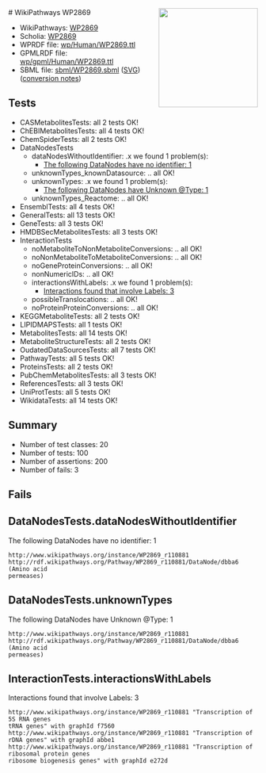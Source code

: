 <img style="float: right; width: 200px" src="../logo.png" />
# WikiPathways WP2869

* WikiPathways: [WP2869](https://identifiers.org/wikipathways:WP2869)
* Scholia: [WP2869](https://scholia.toolforge.org/wikipathways/WP2869)
* WPRDF file: [wp/Human/WP2869.ttl](../wp/Human/WP2869.ttl)
* GPMLRDF file: [wp/gpml/Human/WP2869.ttl](../wp/gpml/Human/WP2869.ttl)
* SBML file: [sbml/WP2869.sbml](../sbml/WP2869.sbml) ([SVG](../sbml/WP2869.svg)) ([conversion notes](../sbml/WP2869.txt))

## Tests
* CASMetabolitesTests: all 2 tests OK!
* ChEBIMetabolitesTests: all 4 tests OK!
* ChemSpiderTests: all 2 tests OK!
* DataNodesTests
    * dataNodesWithoutIdentifier: .x we found 1 problem(s):
        * [The following DataNodes have no identifier: 1](#d2d32fa0)
    * unknownTypes_knownDatasource: .. all OK!
    * unknownTypes: .x we found 1 problem(s):
        * [The following DataNodes have Unknown @Type: 1](#839973df)
    * unknownTypes_Reactome: .. all OK!
* EnsemblTests: all 4 tests OK!
* GeneralTests: all 13 tests OK!
* GeneTests: all 3 tests OK!
* HMDBSecMetabolitesTests: all 3 tests OK!
* InteractionTests
    * noMetaboliteToNonMetaboliteConversions: .. all OK!
    * noNonMetaboliteToMetaboliteConversions: .. all OK!
    * noGeneProteinConversions: .. all OK!
    * nonNumericIDs: .. all OK!
    * interactionsWithLabels: .x we found 1 problem(s):
        * [Interactions found that involve Labels: 3](#630d267a)
    * possibleTranslocations: .. all OK!
    * noProteinProteinConversions: .. all OK!
* KEGGMetaboliteTests: all 2 tests OK!
* LIPIDMAPSTests: all 1 tests OK!
* MetabolitesTests: all 14 tests OK!
* MetaboliteStructureTests: all 2 tests OK!
* OudatedDataSourcesTests: all 7 tests OK!
* PathwayTests: all 5 tests OK!
* ProteinsTests: all 2 tests OK!
* PubChemMetabolitesTests: all 3 tests OK!
* ReferencesTests: all 3 tests OK!
* UniProtTests: all 5 tests OK!
* WikidataTests: all 14 tests OK!


## Summary

* Number of test classes: 20
* Number of tests: 100
* Number of assertions: 200
* Number of fails: 3

## Fails

<a name="d2d32fa0" />

## DataNodesTests.dataNodesWithoutIdentifier

The following DataNodes have no identifier: 1
```
http://www.wikipathways.org/instance/WP2869_r110881 http://rdf.wikipathways.org/Pathway/WP2869_r110881/DataNode/dbba6 (Amino acid
permeases)
```

<a name="839973df" />

## DataNodesTests.unknownTypes

The following DataNodes have Unknown @Type: 1
```
http://www.wikipathways.org/instance/WP2869_r110881 http://rdf.wikipathways.org/Pathway/WP2869_r110881/DataNode/dbba6 (Amino acid
permeases)
```

<a name="630d267a" />

## InteractionTests.interactionsWithLabels

Interactions found that involve Labels: 3
```
http://www.wikipathways.org/instance/WP2869_r110881 "Transcription of
5S RNA genes
tRNA genes" with graphId f7560
http://www.wikipathways.org/instance/WP2869_r110881 "Transcription of
rDNA genes" with graphId abbe1
http://www.wikipathways.org/instance/WP2869_r110881 "Transcription of
ribosomal protein genes
ribosome biogenesis genes" with graphId e272d
```

